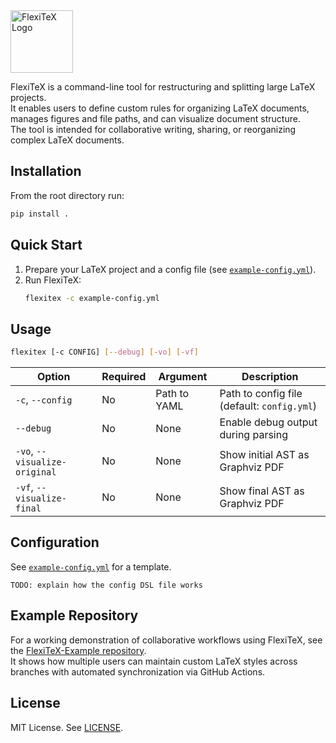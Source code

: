 <picture>
  <source media="(prefers-color-scheme: light)" srcset="https://raw.githubusercontent.com/wtb04/FlexiTeX/refs/heads/main/misc/FlexiTeX-light.svg">
  <source media="(prefers-color-scheme: dark)" srcset="https://raw.githubusercontent.com/wtb04/FlexiTeX/refs/heads/main/misc/FlexiTeX-dark.svg">
  <img alt="FlexiTeX Logo" height="100">
</picture>

FlexiTeX is a command-line tool for restructuring and splitting large LaTeX projects.  
It enables users to define custom rules for organizing LaTeX documents, manages figures and file paths, and can visualize document structure.  
The tool is intended for collaborative writing, sharing, or reorganizing complex LaTeX documents.

## Installation

From the root directory run:

```sh
pip install .
```

## Quick Start

1. Prepare your LaTeX project and a config file (see [`example-config.yml`](example-config.yml)).
2. Run FlexiTeX:
    ```sh
    flexitex -c example-config.yml
    ```

## Usage

```sh
flexitex [-c CONFIG] [--debug] [-vo] [-vf]
```

| Option                        | Required | Argument     | Description                                 |
| ----------------------------- | -------- | ------------ | ------------------------------------------- |
| `-c`, `--config`              | No       | Path to YAML | Path to config file (default: `config.yml`) |
| `--debug`                     | No       | None         | Enable debug output during parsing          |
| `-vo`, `--visualize-original` | No       | None         | Show initial AST as Graphviz PDF            |
| `-vf`, `--visualize-final`    | No       | None         | Show final AST as Graphviz PDF              |

## Configuration

See [`example-config.yml`](example-config.yml) for a template.

`TODO: explain how the config DSL file works`

## Example Repository

For a working demonstration of collaborative workflows using FlexiTeX, see the [FlexiTeX-Example repository](https://github.com/wtb04/FlexiTeX-Example).  
It shows how multiple users can maintain custom LaTeX styles across branches with automated synchronization via GitHub Actions.

## License

MIT License. See [LICENSE](LICENSE).
